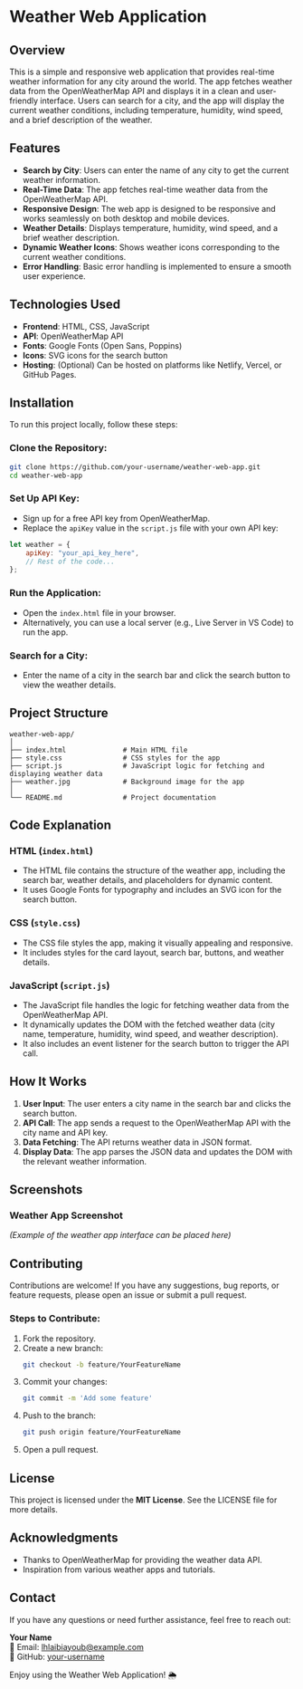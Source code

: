 # Weather Web Application

## Overview
This is a simple and responsive web application that provides real-time weather information for any city around the world. The app fetches weather data from the OpenWeatherMap API and displays it in a clean and user-friendly interface. Users can search for a city, and the app will display the current weather conditions, including temperature, humidity, wind speed, and a brief description of the weather.

## Features
- **Search by City**: Users can enter the name of any city to get the current weather information.
- **Real-Time Data**: The app fetches real-time weather data from the OpenWeatherMap API.
- **Responsive Design**: The web app is designed to be responsive and works seamlessly on both desktop and mobile devices.
- **Weather Details**: Displays temperature, humidity, wind speed, and a brief weather description.
- **Dynamic Weather Icons**: Shows weather icons corresponding to the current weather conditions.
- **Error Handling**: Basic error handling is implemented to ensure a smooth user experience.

## Technologies Used
- **Frontend**: HTML, CSS, JavaScript
- **API**: OpenWeatherMap API
- **Fonts**: Google Fonts (Open Sans, Poppins)
- **Icons**: SVG icons for the search button
- **Hosting**: (Optional) Can be hosted on platforms like Netlify, Vercel, or GitHub Pages.

## Installation
To run this project locally, follow these steps:

### Clone the Repository:
```bash
git clone https://github.com/your-username/weather-web-app.git
cd weather-web-app
```

### Set Up API Key:
- Sign up for a free API key from OpenWeatherMap.
- Replace the `apiKey` value in the `script.js` file with your own API key:

```javascript
let weather = {
    apiKey: "your_api_key_here",
    // Rest of the code...
};
```

### Run the Application:
- Open the `index.html` file in your browser.
- Alternatively, you can use a local server (e.g., Live Server in VS Code) to run the app.

### Search for a City:
- Enter the name of a city in the search bar and click the search button to view the weather details.

## Project Structure
```
weather-web-app/
│
├── index.html              # Main HTML file
├── style.css               # CSS styles for the app
├── script.js               # JavaScript logic for fetching and displaying weather data
├── weather.jpg             # Background image for the app
│
└── README.md               # Project documentation
```

## Code Explanation

### HTML (`index.html`)
- The HTML file contains the structure of the weather app, including the search bar, weather details, and placeholders for dynamic content.
- It uses Google Fonts for typography and includes an SVG icon for the search button.

### CSS (`style.css`)
- The CSS file styles the app, making it visually appealing and responsive.
- It includes styles for the card layout, search bar, buttons, and weather details.

### JavaScript (`script.js`)
- The JavaScript file handles the logic for fetching weather data from the OpenWeatherMap API.
- It dynamically updates the DOM with the fetched weather data (city name, temperature, humidity, wind speed, and weather description).
- It also includes an event listener for the search button to trigger the API call.

## How It Works
1. **User Input**: The user enters a city name in the search bar and clicks the search button.
2. **API Call**: The app sends a request to the OpenWeatherMap API with the city name and API key.
3. **Data Fetching**: The API returns weather data in JSON format.
4. **Display Data**: The app parses the JSON data and updates the DOM with the relevant weather information.

## Screenshots
### Weather App Screenshot
_(Example of the weather app interface can be placed here)_

## Contributing
Contributions are welcome! If you have any suggestions, bug reports, or feature requests, please open an issue or submit a pull request.

### Steps to Contribute:
1. Fork the repository.
2. Create a new branch:
   ```bash
   git checkout -b feature/YourFeatureName
   ```
3. Commit your changes:
   ```bash
   git commit -m 'Add some feature'
   ```
4. Push to the branch:
   ```bash
   git push origin feature/YourFeatureName
   ```
5. Open a pull request.

## License
This project is licensed under the **MIT License**. See the LICENSE file for more details.

## Acknowledgments
- Thanks to OpenWeatherMap for providing the weather data API.
- Inspiration from various weather apps and tutorials.

## Contact
If you have any questions or need further assistance, feel free to reach out:

**Your Name**  
📧 Email: lhlaibiayoub@example.com  
🐙 GitHub: [your-username](https://github.com/ayoub-lah)

Enjoy using the Weather Web Application! 🌦️
